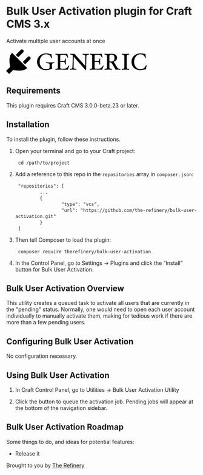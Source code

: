 # Bulk User Activation plugin for Craft CMS 3.x

Activate multiple user accounts at once

![Screenshot](resources/img/plugin-logo.png)

## Requirements

This plugin requires Craft CMS 3.0.0-beta.23 or later.

## Installation

To install the plugin, follow these instructions.

1. Open your terminal and go to your Craft project:

        cd /path/to/project

2. Add a reference to this repo in the `repositories` array in `composer.json`:

        "repositories": [
                ...
                {
                        "type": "vcs",
                        "url": "https://github.com/the-refinery/bulk-user-activation.git"
                }
        ]

3. Then tell Composer to load the plugin:

        composer require therefinery/bulk-user-activation

4. In the Control Panel, go to Settings → Plugins and click the “Install” button for Bulk User Activation.

## Bulk User Activation Overview

This utility creates a queued task to activate all users that are currently in the "pending" status. Normally, one would need to open each user account individually to manually activate them, making for tedious work if there are more than a few pending users.

## Configuring Bulk User Activation

No configuration necessary.

## Using Bulk User Activation

1. In Craft Control Panel, go to Utilities → Bulk User Activation Utility

2. Click the button to queue the activation job. Pending jobs will appear at the bottom of the navigation sidebar.

## Bulk User Activation Roadmap

Some things to do, and ideas for potential features:

* Release it

Brought to you by [The Refinery](https://the-refinery.io)
